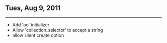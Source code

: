 ## Tues, Aug 9, 2011
---
- Add 'oo' initializer
- Allow 'collection_selector' to accept a string
- allow silent create option